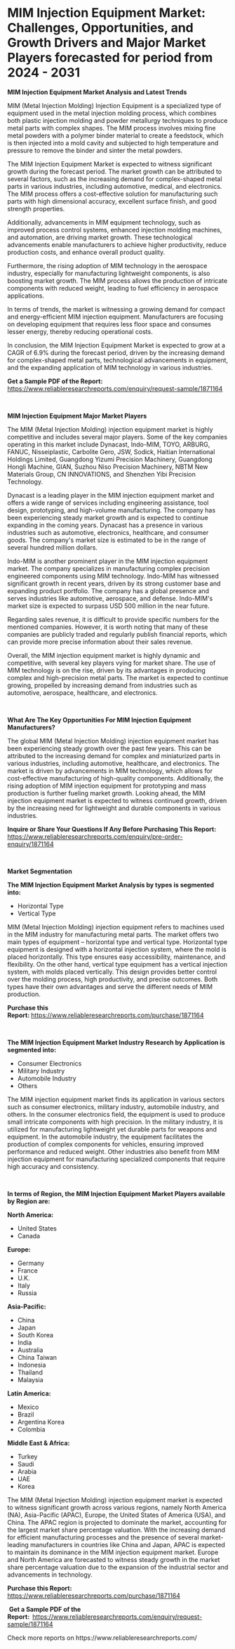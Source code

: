 <p><h1>MIM Injection Equipment Market: Challenges, Opportunities, and Growth Drivers and Major Market Players forecasted for period from 2024 - 2031</h1></p><p><strong>MIM Injection Equipment Market Analysis and Latest Trends</strong></p>
<p><p>MIM (Metal Injection Molding) Injection Equipment is a specialized type of equipment used in the metal injection molding process, which combines both plastic injection molding and powder metallurgy techniques to produce metal parts with complex shapes. The MIM process involves mixing fine metal powders with a polymer binder material to create a feedstock, which is then injected into a mold cavity and subjected to high temperature and pressure to remove the binder and sinter the metal powders.</p><p>The MIM Injection Equipment Market is expected to witness significant growth during the forecast period. The market growth can be attributed to several factors, such as the increasing demand for complex-shaped metal parts in various industries, including automotive, medical, and electronics. The MIM process offers a cost-effective solution for manufacturing such parts with high dimensional accuracy, excellent surface finish, and good strength properties.</p><p>Additionally, advancements in MIM equipment technology, such as improved process control systems, enhanced injection molding machines, and automation, are driving market growth. These technological advancements enable manufacturers to achieve higher productivity, reduce production costs, and enhance overall product quality.</p><p>Furthermore, the rising adoption of MIM technology in the aerospace industry, especially for manufacturing lightweight components, is also boosting market growth. The MIM process allows the production of intricate components with reduced weight, leading to fuel efficiency in aerospace applications.</p><p>In terms of trends, the market is witnessing a growing demand for compact and energy-efficient MIM injection equipment. Manufacturers are focusing on developing equipment that requires less floor space and consumes lesser energy, thereby reducing operational costs.</p><p>In conclusion, the MIM Injection Equipment Market is expected to grow at a CAGR of 6.9% during the forecast period, driven by the increasing demand for complex-shaped metal parts, technological advancements in equipment, and the expanding application of MIM technology in various industries.</p></p>
<p><strong>Get a Sample PDF of the Report:&nbsp;</strong> <a href="https://www.reliableresearchreports.com/enquiry/request-sample/1871164">https://www.reliableresearchreports.com/enquiry/request-sample/1871164</a></p>
<p>&nbsp;</p>
<p><strong>MIM Injection Equipment Major Market Players</strong></p>
<p><p>The MIM (Metal Injection Molding) injection equipment market is highly competitive and includes several major players. Some of the key companies operating in this market include Dynacast, Indo-MIM, TOYO, ARBURG, FANUC, Nisseiplastic, Carbolite Gero, JSW, Sodick, Haitian International Holdings Limited, Guangdong Yizumi Precision Machinery, Guangdong Hongli Machine, GIAN, Suzhou Niso Precision Machinery, NBTM New Materials Group, CN INNOVATIONS, and Shenzhen Yibi Precision Technology.</p><p>Dynacast is a leading player in the MIM injection equipment market and offers a wide range of services including engineering assistance, tool design, prototyping, and high-volume manufacturing. The company has been experiencing steady market growth and is expected to continue expanding in the coming years. Dynacast has a presence in various industries such as automotive, electronics, healthcare, and consumer goods. The company's market size is estimated to be in the range of several hundred million dollars.</p><p>Indo-MIM is another prominent player in the MIM injection equipment market. The company specializes in manufacturing complex precision engineered components using MIM technology. Indo-MIM has witnessed significant growth in recent years, driven by its strong customer base and expanding product portfolio. The company has a global presence and serves industries like automotive, aerospace, and defense. Indo-MIM's market size is expected to surpass USD 500 million in the near future.</p><p>Regarding sales revenue, it is difficult to provide specific numbers for the mentioned companies. However, it is worth noting that many of these companies are publicly traded and regularly publish financial reports, which can provide more precise information about their sales revenue.</p><p>Overall, the MIM injection equipment market is highly dynamic and competitive, with several key players vying for market share. The use of MIM technology is on the rise, driven by its advantages in producing complex and high-precision metal parts. The market is expected to continue growing, propelled by increasing demand from industries such as automotive, aerospace, healthcare, and electronics.</p></p>
<p>&nbsp;</p>
<p><strong>What Are The Key Opportunities For MIM Injection Equipment Manufacturers?</strong></p>
<p><p>The global MIM (Metal Injection Molding) injection equipment market has been experiencing steady growth over the past few years. This can be attributed to the increasing demand for complex and miniaturized parts in various industries, including automotive, healthcare, and electronics. The market is driven by advancements in MIM technology, which allows for cost-effective manufacturing of high-quality components. Additionally, the rising adoption of MIM injection equipment for prototyping and mass production is further fueling market growth. Looking ahead, the MIM injection equipment market is expected to witness continued growth, driven by the increasing need for lightweight and durable components in various industries.</p></p>
<p><strong>Inquire or Share Your Questions If Any Before Purchasing This Report:</strong> <a href="https://www.reliableresearchreports.com/enquiry/pre-order-enquiry/1871164">https://www.reliableresearchreports.com/enquiry/pre-order-enquiry/1871164</a></p>
<p>&nbsp;</p>
<p><strong>Market Segmentation</strong></p>
<p><strong>The MIM Injection Equipment Market Analysis by types is segmented into:</strong></p>
<p><ul><li>Horizontal Type</li><li>Vertical Type</li></ul></p>
<p><p>MIM (Metal Injection Molding) injection equipment refers to machines used in the MIM industry for manufacturing metal parts. The market offers two main types of equipment – horizontal type and vertical type. Horizontal type equipment is designed with a horizontal injection system, where the mold is placed horizontally. This type ensures easy accessibility, maintenance, and flexibility. On the other hand, vertical type equipment has a vertical injection system, with molds placed vertically. This design provides better control over the molding process, high productivity, and precise outcomes. Both types have their own advantages and serve the different needs of MIM production.</p></p>
<p><strong>Purchase this Report:&nbsp;</strong><a href="https://www.reliableresearchreports.com/purchase/1871164">https://www.reliableresearchreports.com/purchase/1871164</a></p>
<p>&nbsp;</p>
<p><strong>The MIM Injection Equipment Market Industry Research by Application is segmented into:</strong></p>
<p><ul><li>Consumer Electronics</li><li>Military Industry</li><li>Automobile Industry</li><li>Others</li></ul></p>
<p><p>The MIM injection equipment market finds its application in various sectors such as consumer electronics, military industry, automobile industry, and others. In the consumer electronics field, the equipment is used to produce small intricate components with high precision. In the military industry, it is utilized for manufacturing lightweight yet durable parts for weapons and equipment. In the automobile industry, the equipment facilitates the production of complex components for vehicles, ensuring improved performance and reduced weight. Other industries also benefit from MIM injection equipment for manufacturing specialized components that require high accuracy and consistency.</p></p>
<p>&nbsp;</p>
<p><strong>In terms of Region, the MIM Injection Equipment Market Players available by Region are:</strong></p>
<p>
    <p> <strong> North America: </strong>
        <ul>
            <li>United States</li>
            <li>Canada</li>
        </ul>
        </p> 
    <p> <strong> Europe: </strong>
        <ul>
            <li>Germany</li>
            <li>France</li>
            <li>U.K.</li>
            <li>Italy</li>
            <li>Russia</li>
        </ul>
        </p> 
    <p> <strong> Asia-Pacific: </strong>
        <ul>
            <li>China</li>
            <li>Japan</li>
            <li>South Korea</li>
            <li>India</li>
            <li>Australia</li>
            <li>China Taiwan</li>
            <li>Indonesia</li>
            <li>Thailand</li>
            <li>Malaysia</li>
        </ul>
        </p> 
    <p> <strong> Latin America: </strong>
        <ul>
            <li>Mexico</li>
            <li>Brazil</li>
            <li>Argentina Korea</li>
            <li>Colombia</li>
        </ul>
        </p> 
    <p> <strong> Middle East & Africa: </strong>
        <ul>
            <li>Turkey</li>
            <li>Saudi</li>
            <li>Arabia</li>
            <li>UAE</li>
            <li>Korea</li>
        </ul>
    </p>
    </p>
<p><p>The MIM (Metal Injection Molding) injection equipment market is expected to witness significant growth across various regions, namely North America (NA), Asia-Pacific (APAC), Europe, the United States of America (USA), and China. The APAC region is projected to dominate the market, accounting for the largest market share percentage valuation. With the increasing demand for efficient manufacturing processes and the presence of several market-leading manufacturers in countries like China and Japan, APAC is expected to maintain its dominance in the MIM injection equipment market. Europe and North America are forecasted to witness steady growth in the market share percentage valuation due to the expansion of the industrial sector and advancements in technology.</p></p>
<p><strong>Purchase this Report: </strong><a href="https://www.reliableresearchreports.com/purchase/1871164">https://www.reliableresearchreports.com/purchase/1871164</a></p>
<p>&nbsp;<strong>Get a Sample PDF of the Report:&nbsp;&nbsp;</strong><a href="https://www.reliableresearchreports.com/enquiry/request-sample/1871164">https://www.reliableresearchreports.com/enquiry/request-sample/1871164</a></p>
<p><strong></strong></p>
<p>Check more reports on https://www.reliableresearchreports.com/</p>